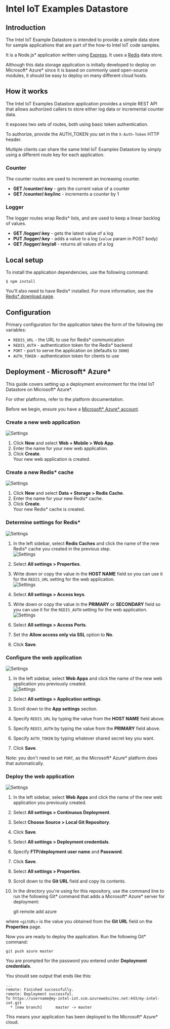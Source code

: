 # Intel IoT Examples Datastore

## Introduction

The Intel IoT Example Datastore is intended to provide a simple data store for sample applications that are part of the how-to Intel IoT code samples.

It is a Node.js* application written using [Express][]. It uses a [Redis][] data store.

Although this data storage application is initially developed to deploy on Microsoft* Azure* since it is based on commonly used open-source modules, it should be easy to deploy on many different cloud hosts.

[Express]: https://github.com/strongloop/express
[Redis]: http://redis.io/

## How it works

The Intel IoT Examples Datastore application provides a simple REST API that allows authorized callers to store either log data or incremental counter data.

It exposes two sets of routes, both using basic token authentication.

To authorize, provide the AUTH_TOKEN you set in the `X-Auth-Token` HTTP header.

Multiple clients can share the same Intel IoT Examples Datastore by simply using a different route key for each application.

### Counter

The counter routes are used to increment an increasing counter.

- **GET /counter/:key** - gets the current value of a counter
- **GET /counter/:key/inc** - increments a counter by 1

### Logger

The logger routes wrap Redis* lists, and are used to keep a linear backlog of values.

- **GET /logger/:key** - gets the latest value of a log
- **PUT /logger/:key** - adds a value to a log (`value` param in POST body)
- **GET /logger/:key/all** - returns all values of a log

## Local setup

To install the application dependencies, use the following command:

    $ npm install

You'll also need to have Redis* installed.
For more information, see the [Redis* download page](http://redis.io/download).

## Configuration

Primary configuration for the application takes the form of the following `ENV` variables:

- `REDIS_URL` - the URL to use for Redis* communication
- `REDIS_AUTH` - authentication token for the Redis* backend
- `PORT` - port to serve the application on (defaults to `3000`)
- `AUTH_TOKEN` - authentication token for clients to use

## Deployment  - Microsoft* Azure*

This guide covers setting up a deployment environment for the Intel IoT Datastore on Microsoft* Azure*.

For other platforms, refer to the platform documentation.

Before we begin, ensure you have a [Microsoft* Azure* account](https://portal.azure.com/signin/index).

### Create a new web application

![Settings](images/new-web-app.png)

1. Click **New** and select **Web + Mobile > Web App**.
2. Enter the name for your new web application.
3. Click **Create**.<br>
Your new web application is created.

### Create a new Redis* cache

![Settings](images/new-redis-cache.png)

1. Click **New** and select **Data + Storage > Redis Cache**.
2. Enter the name for your new Redis* cache.
3. Click **Create**.<br>
Your new Redis* cache is created.

### Determine settings for Redis*

![Settings](images/redis-list.png)

1. In the left sidebar, select **Redis Caches** and click the name of the new Redis* cache you created in the previous step.<br>
![Settings](images/redis-properties.png)

2. Select **All settings > Properties**.
3. Write down or copy the value in the **HOST NAME** field so you can use it for the `REDIS_URL` setting for the web application.<br>
![Settings](images/redis-access-keys.png)

4. Select **All settings > Access keys**. 
5. Write down or copy the value in the **PRIMARY** or **SECONDARY** field so you can use it for the `REDIS_AUTH` setting for the web application.<br>
![Settings](images/redis-access-ports.png)

6. Select **All settings > Access Ports**.
7. Set the **Allow access only via SSL** option to **No**.
8. Click **Save**.

### Configure the web application

![Settings](images/web-list.png)

1. In the left sidebar, select **Web Apps** and click the name of the new web application you previously created.<br>
![Settings](images/web-app-settings.png)

2. Select **All settings > Application settings**.
3. Scroll down to the **App settings** section.
4. Specify `REDIS_URL` by typing the value from the **HOST NAME** field above.
5. Specify `REDIS_AUTH` by typing the value from the **PRIMARY** field above.
6. Specify `AUTH_TOKEN` by typing whatever shared secret key you want.
7. Click **Save**.

Note: you don't need to set `PORT`, as the Microsoft* Azure* platform does that automatically.

### Deploy the web application

![Settings](images/new-deploy-credentials.png)

1. In the left sidebar, select **Web Apps** and click the name of the new web application you previously created.
2. Select **All settings > Continuous Deployment**.
3. Select **Choose Source > Local Git Repository**.
4. Click **Save**.
5. Select **All settings > Deployment credentials**.
6. Specify **FTP/deployment user name** and **Password**.
7. Click **Save**.
8. Select **All settings > Properties**.
9. Scroll down to the **Git URL** field and copy its contents.
10. In the directory you're using for this repository, use the command line to run the following Git* command that adds a Microsoft* Azure* server for deployment:

    git remote add azure <GitURL>

where `<gitURL>` is the value you obtained from the **Git URL** field on the **Properties** page.

Now you are ready to deploy the application. Run the following Git* command:

    git push azure master

You are prompted for the password you entered under **Deployment credentials**.

You should see output that ends like this:

    ...
    remote: Finished successfully.
    remote: Deployment successful.
    To https://username@my-intel-iot.scm.azurewebsites.net:443/my-intel-iot.git
      * [new branch]      master -> master

This means your application has been deployed to the Microsoft* Azure* cloud.
